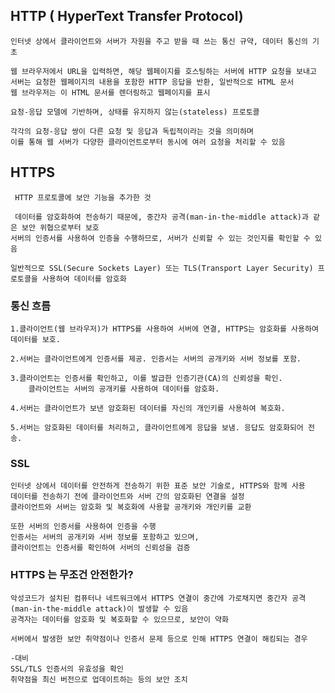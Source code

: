 ## HTTP ( HyperText Transfer Protocol)
    인터넷 상에서 클라이언트와 서버가 자원을 주고 받을 때 쓰는 통신 규약, 데이터 통신의 기초

    웹 브라우저에서 URL을 입력하면, 해당 웹페이지를 호스팅하는 서버에 HTTP 요청을 보내고 
    서버는 요청한 웹페이지의 내용을 포함한 HTTP 응답을 반환, 일반적으로 HTML 문서
    웹 브라우저는 이 HTML 문서를 렌더링하고 웹페이지를 표시

    요청-응답 모델에 기반하며, 상태를 유지하지 않는(stateless) 프로토콜

    각각의 요청-응답 쌍이 다른 요청 및 응답과 독립적이라는 것을 의미하며
    이를 통해 웹 서버가 다양한 클라이언트로부터 동시에 여러 요청을 처리할 수 있음

## HTTPS
     HTTP 프로토콜에 보안 기능을 추가한 것

     데이터를 암호화하여 전송하기 때문에, 중간자 공격(man-in-the-middle attack)과 같은 보안 위협으로부터 보호
    서버의 인증서를 사용하여 인증을 수행하므로, 서버가 신뢰할 수 있는 것인지를 확인할 수 있음

    일반적으로 SSL(Secure Sockets Layer) 또는 TLS(Transport Layer Security) 프로토콜을 사용하여 데이터를 암호화

### 통신 흐름
    1.클라이언트(웹 브라우저)가 HTTPS를 사용하여 서버에 연결, HTTPS는 암호화를 사용하여 데이터를 보호.

    2.서버는 클라이언트에게 인증서를 제공. 인증서는 서버의 공개키와 서버 정보를 포함.

    3.클라이언트는 인증서를 확인하고, 이를 발급한 인증기관(CA)의 신뢰성을 확인. 
        클라이언트는 서버의 공개키를 사용하여 데이터를 암호화.

    4.서버는 클라이언트가 보낸 암호화된 데이터를 자신의 개인키를 사용하여 복호화.

    5.서버는 암호화된 데이터를 처리하고, 클라이언트에게 응답을 보냄. 응답도 암호화되어 전송.


### SSL
    인터넷 상에서 데이터를 안전하게 전송하기 위한 표준 보안 기술로, HTTPS와 함께 사용
    데이터를 전송하기 전에 클라이언트와 서버 간의 암호화된 연결을 설정
    클라이언트와 서버는 암호화 및 복호화에 사용할 공개키와 개인키를 교환

    또한 서버의 인증서를 사용하여 인증을 수행
    인증서는 서버의 공개키와 서버 정보를 포함하고 있으며, 
    클라이언트는 인증서를 확인하여 서버의 신뢰성을 검증

### HTTPS 는 무조건 안전한가?
    악성코드가 설치된 컴퓨터나 네트워크에서 HTTPS 연결이 중간에 가로채지면 중간자 공격(man-in-the-middle attack)이 발생할 수 있음
    공격자는 데이터를 암호화 및 복호화할 수 있으므로, 보안이 약화

    서버에서 발생한 보안 취약점이나 인증서 문제 등으로 인해 HTTPS 연결이 해킹되는 경우

    -대비
    SSL/TLS 인증서의 유효성을 확인
    취약점을 최신 버전으로 업데이트하는 등의 보안 조치